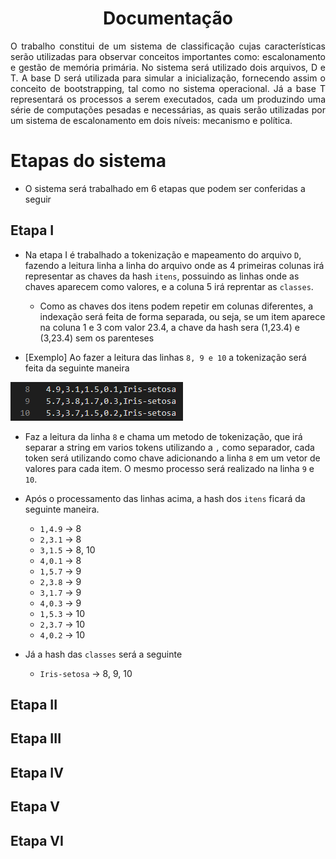 <h1 align="center">Documentação</h1>

<p align="justify">
	O trabalho constitui de um sistema de classificação cujas características serão utilizadas para observar conceitos importantes como: escalonamento e gestão de memória primária. No sistema será utilizado dois arquivos, D e T. A base D será utilizada para simular a inicialização, fornecendo assim o conceito de bootstrapping, tal como no sistema operacional. Já a base T representará os processos a serem executados, cada um produzindo uma série de computações pesadas e necessárias, as quais serão utilizadas por um sistema de escalonamento em dois níveis: mecanismo e política.
</p>

# Etapas do sistema

- O sistema será trabalhado em 6 etapas que podem ser conferidas a seguir

## Etapa I

- Na etapa I é trabalhado a tokenização e mapeamento do arquivo `D`, fazendo a leitura linha a linha do arquivo onde as 4 primeiras colunas irá representar as chaves da hash `itens`, possuindo as linhas onde as chaves aparecem como valores, e a coluna 5 irá reprentar as `classes`.

  - Como as chaves dos itens podem repetir em colunas diferentes, a indexação será feita de forma separada, ou seja, se um item aparece na coluna 1 e 3 com valor 23.4, a chave da hash sera (1,23.4) e (3,23.4) sem os parenteses

- [Exemplo] Ao fazer a leitura das linhas `8, 9 e 10` a tokenização será feita da seguinte maneira

![Scrennshot](src/files/imgs/linhasD.png)

- Faz a leitura da linha `8` e chama um metodo de tokenização, que irá separar a string em varios tokens utilizando a `,` como separador, cada token será utilizando como chave adicionando a linha `8` em um vetor de valores para cada item. O mesmo processo será realizado na linha `9` e `10`.

- Após o processamento das linhas acima, a hash dos `itens` ficará da seguinte maneira.

  - `1,4.9` -> 8
  - `2,3.1` -> 8
  - `3,1.5` -> 8, 10
  - `4,0.1` -> 8
  - `1,5.7` -> 9
  - `2,3.8` -> 9
  - `3,1.7` -> 9
  - `4,0.3` -> 9
  - `1,5.3` -> 10
  - `2,3.7` -> 10
  - `4,0.2` -> 10

- Já a hash das `classes` será a seguinte
  - `Iris-setosa` -> 8, 9, 10

## Etapa II

## Etapa III

## Etapa IV

## Etapa V

## Etapa VI
